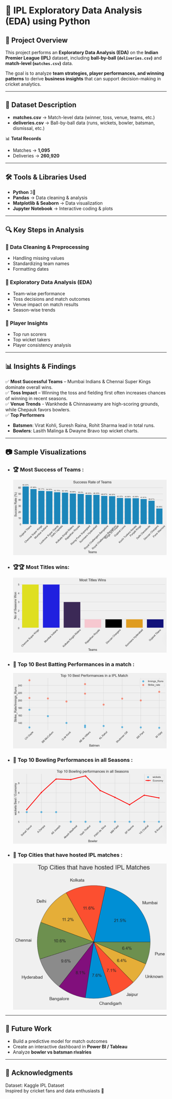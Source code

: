 # 🏏 IPL Exploratory Data Analysis (EDA) using Python

## 📌 Project Overview
This project performs an **Exploratory Data Analysis (EDA)** on the **Indian Premier League (IPL)** dataset, including **ball-by-ball (`deliveries.csv`)** and **match-level (`matches.csv`)** data.  

The goal is to analyze **team strategies, player performances, and winning patterns** to derive **business insights** that can support decision-making in cricket analytics.  

---

## 📂 Dataset Description
- **matches.csv** → Match-level data (winner, toss, venue, teams, etc.)  
- **deliveries.csv** → Ball-by-ball data (runs, wickets, bowler, batsman, dismissal, etc.)  

📊 **Total Records**  
- Matches → **1,095**  
- Deliveries → **260,920**  

---

## 🛠️ Tools & Libraries Used
- **Python** 3🐍  
- **Pandas** → Data cleaning & analysis 
- **Matplotlib & Seaborn** → Data visualization  
- **Jupyter Notebook** → Interactive coding & plots  

---

## 🔍 Key Steps in Analysis
### 🔹 Data Cleaning & Preprocessing
- Handling missing values  
- Standardizing team names  
- Formatting dates  

### 🔹 Exploratory Data Analysis (EDA)
- Team-wise performance  
- Toss decisions and match outcomes  
- Venue impact on match results  
- Season-wise trends  

### 🔹 Player Insights
- Top run scorers  
- Top wicket takers  
- Player consistency analysis  

---

## 📊 Insights & Findings
✅ **Most Successful Teams** – Mumbai Indians & Chennai Super Kings dominate overall wins.<br>
✅ **Toss Impact** – Winning the toss and fielding first often increases chances of winning in recent seasons.<br>
✅ **Venue Trends** - Wankhede & Chinnaswamy are high-scoring grounds, while Chepauk favors bowlers.<br>
✅ **Top Performers**<br>
 - **Batsmen**: Virat Kohli, Suresh Raina, Rohit Sharma lead in total runs.
 - **Bowlers**: Lasith Malinga & Dwayne Bravo top wicket charts.<br>
  

---

## 📷 Sample Visualizations
- ### 🏆 Most Success of Teams :
  ![image alt](https://github.com/Hemanth-kumar-7/IPL-Exploratory-Data-Analysis-EDA-using-Python/blob/main/Output_images/Success%20Rate%20of%20Teams.png?raw=true)
- ### 🏆🏆 Most Titles wins:
  ![image alt](https://github.com/Hemanth-kumar-7/IPL-Exploratory-Data-Analysis-EDA-using-Python/blob/main/Output_images/Most%20Titles%20Wins.png?raw=true)
- ### 🏏 Top 10 Best Batting Performances in a match :
    ![image alt](https://github.com/Hemanth-kumar-7/IPL-Exploratory-Data-Analysis-EDA-using-Python/blob/main/Output_images/Top%2010%20Best%20Performances%20in%20a%20Match.png?raw=true)
- ### 🎯 Top 10 Bowling Performances in all Seasons :
  ![image alt](https://github.com/Hemanth-kumar-7/IPL-Exploratory-Data-Analysis-EDA-using-Python/blob/main/Output_images/Top%2010%20Bowling%20performances%20in%20all%20Seasons.png?raw=true)
- ### 🎲 Top Cities that have hosted IPL matches :
  ![image alt](https://github.com/Hemanth-kumar-7/IPL-Exploratory-Data-Analysis-EDA-using-Python/blob/main/Output_images/Top%2010%20Cities%20By%20Number%20of%20Matches.png?raw=true)

---

## 🚀 Future Work
- Build a predictive model for match outcomes  
- Create an interactive dashboard in **Power BI / Tableau**  
- Analyze **bowler vs batsman rivalries**

---

## 🙌 Acknowledgments
Dataset: Kaggle IPL Dataset<br>
Inspired by cricket fans and data enthusiasts 🏏
